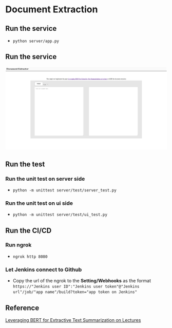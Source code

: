 # Document Extraction

## Run the service
- `python server/app.py`

## Run the service
![landing page](./images/page.PNG)

## Run the test
### Run the unit test on server side
- `python -m unittest server/test/server_test.py`
### Run the unit test on ui side
- `python -m unittest server/test/ui_test.py`

## Run the CI/CD
### Run ngrok
- `ngrok http 8080`
### Let Jenkins connect to Github
- Copy the url of the ngrok to the **Setting/Webhooks** as the format<br>`https://"Jenkins user ID":"Jenkins user token"@"Jenkins url"/job/"app name"/build?token="app token on Jenkins"`

## Reference 
[Leveraging BERT for Extractive Text Summarization on Lectures](https://arxiv.org/abs/1906.04165)
